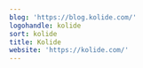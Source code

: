 ```yaml
---
blog: 'https://blog.kolide.com/'
logohandle: kolide
sort: kolide
title: Kolide
website: 'https://kolide.com/'
---
```

